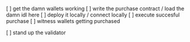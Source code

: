 [ ] get the damn wallets working
[ ] write the purchase contract / load the damn idl here
 [ ] deploy it locally / connect locally
 [ ] execute succesful purchase
 [ ] witness wallets getting purchased

[ ] stand up the validator